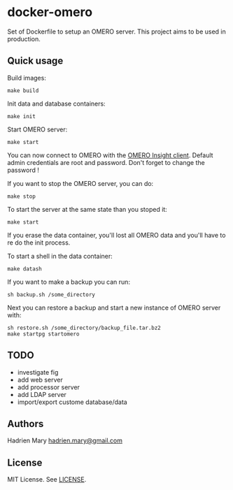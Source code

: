 # docker-omero

Set of Dockerfile to setup an OMERO server. This project aims to be used in production.

## Quick usage

Build images:

```
make build
```

Init data and database containers:

```
make init
```

Start OMERO server:

```
make start
```

You can now connect to OMERO with the [OMERO Insight client](http://downloads.openmicroscopy.org/latest/omero5). Default admin credentials are root and password. Don't forget to change the password !

If you want to stop the OMERO server, you can do:

```
make stop
```

To start the server at the same state than you stoped it:

```
make start
```

If you erase the data container, you'll lost all OMERO data and you'll have to re do the init process.

To start a shell in the data container:

```
make datash
```

If you want to make a backup you can run:

```
sh backup.sh /some_directory
```

Next you can restore a backup and start a new instance of OMERO server with:

```
sh restore.sh /some_directory/backup_file.tar.bz2
make startpg startomero
```

## TODO

- investigate fig
- add web server
- add processor server
- add LDAP server
- import/export custome database/data

## Authors

Hadrien Mary <hadrien.mary@gmail.com>

## License

MIT License. See [LICENSE](LICENSE).
